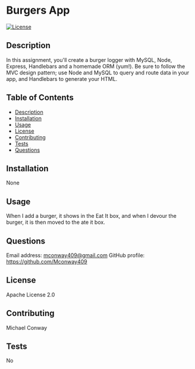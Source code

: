 # Burgers App
[![License](https://img.shields.io/badge/License-Apache%202.0-blue.svg)](https://opensource.org/licenses/Apache-2.0)
## Description 
In this assignment, you'll create a burger logger with MySQL, Node, Express, Handlebars and a homemade ORM (yum!). Be sure to follow the MVC design pattern; use Node and MySQL to query and route data in your app, and Handlebars to generate your HTML. 
## Table of Contents
* [Description](#description)
* [Installation](#installation)
* [Usage](#usage)
* [License](#license)
* [Contributing](#contributing)
* [Tests](#tests)
* [Questions](#questions)
## Installation
None
## Usage 
When I add a burger, it shows in the Eat It box, and when I devour the burger, it is then moved to the ate it box.
## Questions
Email address: mconway409@gmail.com
GitHub profile: https://github.com/Mconway409
## License
Apache License 2.0
## Contributing
  Michael Conway
## Tests
No
